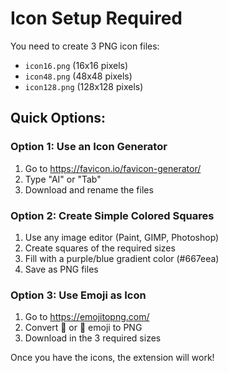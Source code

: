 # Icon Setup Required

You need to create 3 PNG icon files:
- `icon16.png` (16x16 pixels)
- `icon48.png` (48x48 pixels)  
- `icon128.png` (128x128 pixels)

## Quick Options:

### Option 1: Use an Icon Generator
1. Go to https://favicon.io/favicon-generator/
2. Type "AI" or "Tab"
3. Download and rename the files

### Option 2: Create Simple Colored Squares
1. Use any image editor (Paint, GIMP, Photoshop)
2. Create squares of the required sizes
3. Fill with a purple/blue gradient color (#667eea)
4. Save as PNG files

### Option 3: Use Emoji as Icon
1. Go to https://emojitopng.com/
2. Convert 🤖 or 📑 emoji to PNG
3. Download in the 3 required sizes

Once you have the icons, the extension will work!
